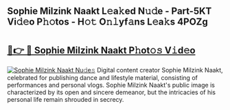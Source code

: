 ## Sophie Milzink Naakt L𝚎a𝚔ed N𝚞𝚍e - Part-5KT Vi𝚍𝚎o P𝚑𝚘tos - H𝚘𝚝 O𝚗𝚕yf𝚊ns L𝚎a𝚔s 4POZg

# <h2><a href="http://kfd8i5.oniu.top/?m=Sophie+Milzink+Naakt">🔗👉 🔴 Sophie Milzink Naakt P𝚑ot𝚘𝚜 V𝚒d𝚎o</a></h2>

[![Sophie Milzink Naakt Nu𝚍e𝚜](https://i.imgur.com/0qMVB7G.gif)](http://kfd8i5.oniu.top/?m=Sophie+Milzink+Naakt)
Digital content creator Sophie Milzink Naakt, celebrated for publishing dance and lifestyle material, consisting of performances and personal vlogs. Sophie Milzink Naakt's public image is characterized by its open and sincere demeanor, but the intricacies of his personal life remain shrouded in secrecy.  
